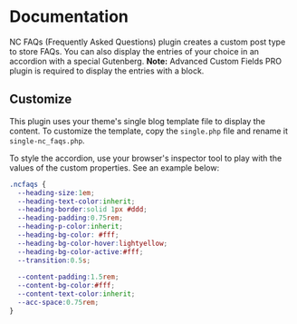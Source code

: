 # Documentation

NC FAQs (Frequently Asked Questions) plugin creates a custom post type to store FAQs. You can also display the entries of your choice in an accordion with a special Gutenberg. <strong>Note:</strong> Advanced Custom Fields PRO plugin is required to display the entries with a block.

## Customize

This plugin uses your theme's single blog template file to display the content. To customize the template, copy the `single.php` file and rename it `single-nc_faqs.php`.

To style the accordion, use your browser's inspector tool to play with the values of the custom properties. See an example below:

```css
.ncfaqs {
  --heading-size:1em;
  --heading-text-color:inherit;
  --heading-border:solid 1px #ddd;
  --heading-padding:0.75rem;
  --heading-p-color:inherit;
  --heading-bg-color: #fff;
  --heading-bg-color-hover:lightyellow;
  --heading-bg-color-active:#fff;
  --transition:0.5s;
  
  --content-padding:1.5rem;
  --content-bg-color:#fff;
  --content-text-color:inherit;
  --acc-space:0.75rem;         
}
```
